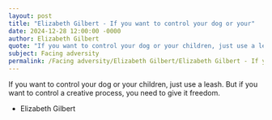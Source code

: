 ```yaml
---
layout: post
title: "Elizabeth Gilbert - If you want to control your dog or your"
date: 2024-12-28 12:00:00 -0000
author: Elizabeth Gilbert
quote: "If you want to control your dog or your children, just use a leash. But if you want to control a creative process, you need to give it freedom."
subject: Facing adversity
permalink: /Facing adversity/Elizabeth Gilbert/Elizabeth Gilbert - If you want to control your dog or your
---
```


If you want to control your dog or your children, just use a leash. But if you want to control a creative process, you need to give it freedom.

- Elizabeth Gilbert
